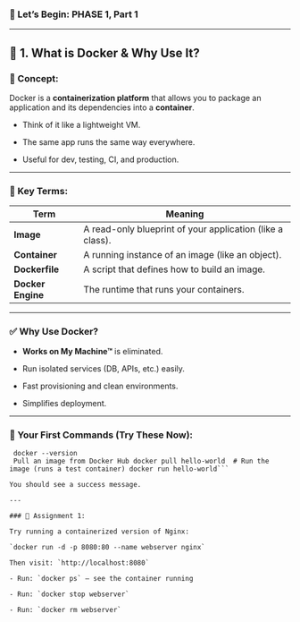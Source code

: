 ### 🚀 Let’s Begin: PHASE 1, Part 1

---

## 📌 1. What is Docker & Why Use It?

### 🧠 Concept:

Docker is a **containerization platform** that allows you to package an application and its dependencies into a **container**.

- Think of it like a lightweight VM.
    
- The same app runs the same way everywhere.
    
- Useful for dev, testing, CI, and production.
    

---

### 🧱 Key Terms:

|Term|Meaning|
|---|---|
|**Image**|A read-only blueprint of your application (like a class).|
|**Container**|A running instance of an image (like an object).|
|**Dockerfile**|A script that defines how to build an image.|
|**Docker Engine**|The runtime that runs your containers.|

---

### ✅ Why Use Docker?

- **Works on My Machine™** is eliminated.
    
- Run isolated services (DB, APIs, etc.) easily.
    
- Fast provisioning and clean environments.
    
- Simplifies deployment.
    

---

### 🚦 Your First Commands (Try These Now):

``` Check Docker is installed
 docker --version  
 Pull an image from Docker Hub docker pull hello-world  # Run the image (runs a test container) docker run hello-world```

You should see a success message.

---

### 📝 Assignment 1:

Try running a containerized version of Nginx:

`docker run -d -p 8080:80 --name webserver nginx`

Then visit: `http://localhost:8080`

- Run: `docker ps` — see the container running
    
- Run: `docker stop webserver`
    
- Run: `docker rm webserver`